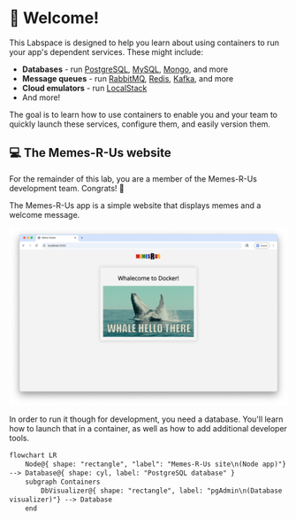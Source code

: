 # 👋 Welcome!

This Labspace is designed to help you learn about using containers to run your app's dependent services. These might include:

- **Databases** - run [PostgreSQL](https://hub.docker.com/_/postgres), [MySQL](https://hub.docker.com/_/mysql), [Mongo](https://hub.docker.com/_/mongo), and more
- **Message queues** - run [RabbitMQ](https://hub.docker.com/_/rabbitmq), [Redis](https://hub.docker.com/_/redis), [Kafka](https://hub.docker.com/r/apache/kafka), and more
- **Cloud emulators** - run [LocalStack](https://hub.docker.com/r/localstack/localstack)
- And more!

The goal is to learn how to use containers to enable you and your team to quickly launch these services, configure them, and easily version them.



## 💻 The Memes-R-Us website

For the remainder of this lab, you are a member of the Memes-R-Us development team. Congrats! 🎉

The Memes-R-Us app is a simple website that displays memes and a welcome message.

![Memes-R-Us website](/docs/images/memes-r-us.png)

In order to run it though for development, you need a database. You'll learn how to launch that in a container, as well as how to add additional developer tools.

```mermaid
flowchart LR
    Node@{ shape: "rectangle", "label": "Memes-R-Us site\n(Node app)"} --> Database@{ shape: cyl, label: "PostgreSQL database" }
    subgraph Containers
        DbVisualizer@{ shape: "rectangle", label: "pgAdmin\n(Database visualizer)"} --> Database
    end
```
